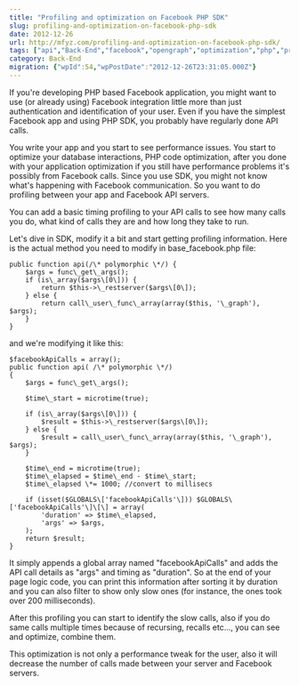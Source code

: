 ```yaml
---
title: "Profiling and optimization on Facebook PHP SDK"
slug: profiling-and-optimization-on-facebook-php-sdk
date: 2012-12-26
url: http://mfyz.com/profiling-and-optimization-on-facebook-php-sdk/
tags: ["api","Back-End","facebook","opengraph","optimization","php","profiling","sdk"]
category: Back-End
migration: {"wpId":54,"wpPostDate":"2012-12-26T23:31:05.000Z"}
---
```


If you're developing PHP based Facebook application, you might want to use (or already using) Facebook integration little more than just authentication and identification of your user. Even if you have the simplest Facebook app and using PHP SDK, you probably have regularly done API calls.

You write your app and you start to see performance issues. You start to optimize your database interactions, PHP code optimization, after you done with your application optimization if you still have performance problems it's possibly from Facebook calls. Since you use SDK, you might not know what's happening with Facebook communication. So you want to do profiling between your app and Facebook API servers.

You can add a basic timing profiling to your API calls to see how many calls you do, what kind of calls they are and how long they take to run.

Let's dive in SDK, modify it a bit and start getting profiling information. Here is the actual method you need to modify in base\_facebook.php file:
```
public function api(/\* polymorphic \*/) {
	$args = func\_get\_args();
	if (is\_array($args\[0\])) {
		return $this->\_restserver($args\[0\]);
	} else {
		return call\_user\_func\_array(array($this, '\_graph'), $args);
	}
}

```
and we're modifying it like this:
```
$facebookApiCalls = array();
public function api( /\* polymorphic \*/)
{
	$args = func\_get\_args();

	$time\_start = microtime(true);

	if (is\_array($args\[0\])) {
		$result = $this->\_restserver($args\[0\]);
	} else {
		$result = call\_user\_func\_array(array($this, '\_graph'), $args);
	}

	$time\_end = microtime(true);
	$time\_elapsed = $time\_end - $time\_start;
	$time\_elapsed \*= 1000; //convert to millisecs

	if (isset($GLOBALS\['facebookApiCalls'\])) $GLOBALS\['facebookApiCalls'\]\[\] = array(
		'duration' => $time\_elapsed,
		'args' => $args,
	);
	return $result;
}
```
It simply appends a global array named "facebookApiCalls" and adds the API call details as "args" and timing as "duration". So at the end of your page logic code, you can print this information after sorting it by duration and you can also filter to show only slow ones (for instance, the ones took over 200 milliseconds).

After this profiling you can start to identify the slow calls, also if you do same calls multiple times because of recursing, recalls etc..., you can see and optimize, combine them.

This optimization is not only a performance tweak for the user, also it will decrease the number of calls made between your server and Facebook servers.